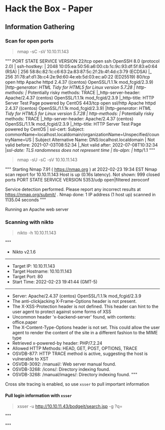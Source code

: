 # Hack the Box - Paper

## Information Gathering

### Scan for open ports

> nmap -sC -sV 10.10.11.143

"""
PORT    STATE SERVICE  VERSION
22/tcp  open  ssh      OpenSSH 8.0 (protocol 2.0)
| ssh-hostkey: 
|   2048 10:05:ea:50:56:a6:00:cb:1c:9c:93:df:5f:83:e0:64 (RSA)
|   256 58:8c:82:1c:c6:63:2a:83:87:5c:2f:2b:4f:4d:c3:79 (ECDSA)
|_  256 31:78:af:d1:3b:c4:2e:9d:60:4e:eb:5d:03:ec:a0:22 (ED25519)
80/tcp  open  http     Apache httpd 2.4.37 ((centos) OpenSSL/1.1.1k mod_fcgid/2.3.9)
|_http-generator: HTML Tidy for HTML5 for Linux version 5.7.28
| http-methods: 
|_  Potentially risky methods: TRACE
|_http-server-header: Apache/2.4.37 (centos) OpenSSL/1.1.1k mod_fcgid/2.3.9
|_http-title: HTTP Server Test Page powered by CentOS
443/tcp open  ssl/http Apache httpd 2.4.37 ((centos) OpenSSL/1.1.1k mod_fcgid/2.3.9)
|_http-generator: HTML Tidy for HTML5 for Linux version 5.7.28
| http-methods: 
|_  Potentially risky methods: TRACE
|_http-server-header: Apache/2.4.37 (centos) OpenSSL/1.1.1k mod_fcgid/2.3.9
|_http-title: HTTP Server Test Page powered by CentOS
| ssl-cert: Subject: commonName=localhost.localdomain/organizationName=Unspecified/countryName=US
| Subject Alternative Name: DNS:localhost.localdomain
| Not valid before: 2021-07-03T08:52:34
|_Not valid after:  2022-07-08T10:32:34
|_ssl-date: TLS randomness does not represent time
| tls-alpn: 
|_  http/1.1
"""

> nmap -sU -sC -sV 10.10.11.143

"""
Starting Nmap 7.91 ( https://nmap.org ) at 2022-02-23 19:34 EST
Nmap scan report for 10.10.11.143
Host is up (0.16s latency).
Not shown: 999 closed ports
PORT     STATE         SERVICE  VERSION
5353/udp open|filtered zeroconf

Service detection performed. Please report any incorrect results at https://nmap.org/submit/ .
Nmap done: 1 IP address (1 host up) scanned in 1135.04 seconds
"""

Running an Apache web server

### Scanning with nikto

> nikto -h 10.10.11.143

"""
- Nikto v2.1.6
---------------------------------------------------------------------------
+ Target IP:          10.10.11.143
+ Target Hostname:    10.10.11.143
+ Target Port:        80
+ Start Time:         2022-02-23 19:41:44 (GMT-5)
---------------------------------------------------------------------------
+ Server: Apache/2.4.37 (centos) OpenSSL/1.1.1k mod_fcgid/2.3.9
+ The anti-clickjacking X-Frame-Options header is not present.
+ The X-XSS-Protection header is not defined. This header can hint to the user agent to protect against some forms of XSS
+ Uncommon header 'x-backend-server' found, with contents: office.paper
+ The X-Content-Type-Options header is not set. This could allow the user agent to render the content of the site in a different fashion to the MIME type
+ Retrieved x-powered-by header: PHP/7.2.24
+ Allowed HTTP Methods: HEAD, GET, POST, OPTIONS, TRACE 
+ OSVDB-877: HTTP TRACE method is active, suggesting the host is vulnerable to XST
+ OSVDB-3092: /manual/: Web server manual found.
+ OSVDB-3268: /icons/: Directory indexing found.
+ OSVDB-3268: /manual/images/: Directory indexing found.
"""

Cross site tracing is enabled, so use `xsser` to pull important information

#### Pull login information with `xsser`

> xsser -u http://10.10.11.43/bodgeit/search.jsp -g ?q=

"""

"""